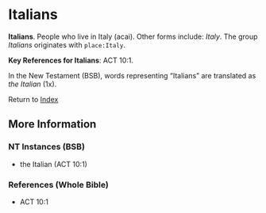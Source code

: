 # Italians
**Italians**. 
People who live in Italy (acai). 
Other forms include: 
*Italy*. 
The group _Italians_ originates with `place:Italy`. 


**Key References for Italians**: 
ACT 10:1. 




In the New Testament (BSB), words representing “Italians” are translated as 
*the Italian* (1x). 


Return to [Index](00-Index.md)

## More Information

### NT Instances (BSB)

* the Italian (ACT 10:1)



### References (Whole Bible)

* ACT 10:1




